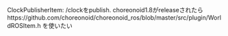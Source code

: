 ClockPublisherItem: /clockをpublish. choreonoid1.8がreleaseされたらhttps://github.com/choreonoid/choreonoid_ros/blob/master/src/plugin/WorldROSItem.h を使いたい